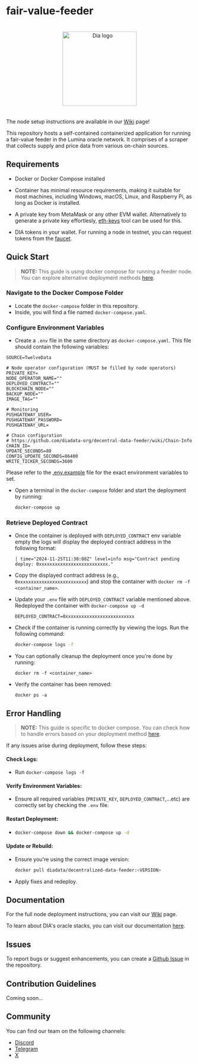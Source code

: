 # fair-value-feeder

<p align="center">
    <img src="./assets/DIA_logo.png" alt="Dia logo" width="200" height="auto" style="padding: 20px;">
</p>

The node setup instructions are available in our [Wiki](https://github.com/diadata-org/fair-value/wiki) page!

This repository hosts a self-contained containerized application for running a fair-value feeder in the Lumina oracle network. It comprises of a scraper that collects supply and price data from various on-chain sources.

## Requirements

- Docker or Docker Compose installed

- Container has minimal resource requirements, making it suitable for most machines, including Windows, macOS, Linux, and Raspberry Pi, as long as Docker is installed.

- A private key from MetaMask or any other EVM wallet. Alternatively to generate a private key effortlesly, [eth-keys](https://github.com/ethereum/eth-keys) tool can be used for this.

- DIA tokens in your wallet. For running a node in testnet, you can request tokens from the [faucet](https://faucet.diadata.org).

## Quick Start

> **NOTE:** This guide is using docker compose for running a feeder node. You can explore alternative deployment methods [here](https://github.com/diadata-org/decentral-feeder/wiki/Node-deployment#alternative-deployment-methods).

### Navigate to the Docker Compose Folder

- Locate the `docker-compose` folder in this repository.
- Inside, you will find a file named `docker-compose.yaml`.

### Configure Environment Variables

- Create a `.env` file in the same directory as `docker-compose.yaml`. This file should contain the following variables:

```
SOURCE=TwelveData

# Node operator configuration (MUST be filled by node operators)
PRIVATE_KEY=
NODE_OPERATOR_NAME=""
DEPLOYED_CONTRACT=""
BLOCKCHAIN_NODE=""
BACKUP_NODE=""
IMAGE_TAG=""

# Monitoring
PUSHGATEWAY_USER=
PUSHGATEWAY_PASSWORD=
PUSHGATEWAY_URL=

# Chain configuration
# https://github.com/diadata-org/decentral-data-feeder/wiki/Chain-Info
CHAIN_ID=
UPDATE_SECONDS=80
CONFIG_UPDATE_SECONDS=86400
WRITE_TICKER_SECONDS=3600
```

Please refer to the [.env.example](./docker-compose/.env.example) file for the exact environment variables to set.

- Open a terminal in the `docker-compose` folder and start the deployment by running:
  ```bash
  docker-compose up
  ```

### Retrieve Deployed Contract

- Once the container is deployed with `DEPLOYED_CONTRACT` env variable empty the logs will display the deployed contract address in the following format:
  ```plaintext
  │ time="2024-11-25T11:30:08Z" level=info msg="Contract pending deploy: 0xxxxxxxxxxxxxxxxxxxxxxxxxx."
  ```
- Copy the displayed contract address (e.g., `0xxxxxxxxxxxxxxxxxxxxxxxxxx`) and stop the container with `docker rm -f <container_name>`.

- Update your `.env` file with `DEPLOYED_CONTRACT` variable mentioned above. Redeployed the container with `docker-compose up -d`

  ```plaintext
  DEPLOYED_CONTRACT=0xxxxxxxxxxxxxxxxxxxxxxxxxx
  ```

- Check if the container is running correctly by viewing the logs. Run the following command:

  ```bash
  docker-compose logs -f
  ```


- You can optionally cleanup the deployment once you're done by running:

  ```
  docker rm -f <container_name>
  ```

- Verify the container has been removed:
  ```
  docker ps -a
  ```

## Error Handling

> **NOTE:** This guide is specific to docker compose. You can check how to handle errors based on your deployment method [here](https://github.com/diadata-org/decentral-feeder/wiki/Error-Handling).

If any issues arise during deployment, follow these steps:

#### Check Logs:

- Run `docker-compose logs -f`

#### Verify Environment Variables:

- Ensure all required variables (`PRIVATE_KEY`, `DEPLOYED_CONTRACT`,...etc) are correctly set by checking the `.env` file.

#### Restart Deployment:

- ```bash
  docker-compose down && docker-compose up -d
  ```

#### Update or Rebuild:

- Ensure you're using the correct image version:
  ```bash
  docker pull diadata/decentralized-data-feeder:<VERSION>
  ```
- Apply fixes and redeploy.

## Documentation

For the full node deployment instructions, you can visit our [Wiki](https://github.com/diadata-org/fair-value/wiki) page.

To learn about DIA's oracle stacks, you can visit our documentation [here](https://docs.diadata.org/).

## Issues

To report bugs or suggest enhancements, you can create a [Github Issue](https://docs.github.com/en/issues/tracking-your-work-with-issues/using-issues/creating-an-issue) in the repository.

## Contribution Guidelines

Coming soon...

## Community

You can find our team on the following channels:

- [Discord](https://discord.com/invite/RjHBcZ9mEH)
- [Telegram](https://t.me/diadata_org)
- [X](https://x.com/DIAdata_org)
